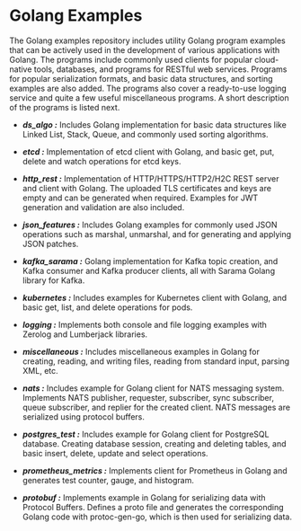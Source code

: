 # Golang Examples

The Golang examples repository includes utility Golang program examples that can be actively used in the development of various applications with Golang. The programs include commonly used clients for popular cloud-native tools, databases, and programs for RESTful web services. Programs for popular serialization formats, and basic data structures, and sorting examples are also added. The programs also cover a ready-to-use logging service and quite a few useful miscellaneous programs. A short description of the programs is listed next.

- ***ds_algo :***
Includes Golang implementation for basic data structures like Linked List, Stack, Queue, and commonly used sorting algorithms.

- ***etcd :***
Implementation of etcd client with Golang, and basic get, put, delete and watch operations for etcd keys.

- ***http_rest :***
Implementation of HTTP/HTTPS/HTTP2/H2C REST server and client with Golang. The uploaded TLS certificates and keys are empty and can be generated when required. Examples for JWT generation and validation are also included. 

- ***json_features :***
Includes Golang examples for commonly used JSON operations such as marshal, unmarshal, and for generating and applying JSON patches.

- ***kafka_sarama :***
Golang implementation for Kafka topic creation, and Kafka consumer and Kafka producer clients, all with Sarama Golang library for Kafka.

- ***kubernetes :***
Includes examples for Kubernetes client with Golang, and basic get, list, and delete operations for pods.

- ***logging :***
Implements both console and file logging examples with Zerolog and Lumberjack libraries.

- ***miscellaneous :***
Includes miscellaneous examples in Golang for creating, reading, and writing files, reading from standard input, parsing XML, etc.

- ***nats :***
Includes example for Golang client for NATS messaging system. Implements NATS publisher, requester, subscriber, sync subscriber, queue subscriber, and replier for the created client. NATS messages are serialized using protocol buffers.

- ***postgres_test :***
Includes example for Golang client for PostgreSQL database. Creating database session, creating and deleting tables, and basic insert, delete, update and select operations.

- ***prometheus_metrics :***
Implements client for Prometheus in Golang and generates test counter, gauge, and histogram. 

- ***protobuf :***
Implements example in Golang for serializing data with Protocol Buffers. Defines a proto file and generates the corresponding Golang code with protoc-gen-go, which is then used for serializing data.


